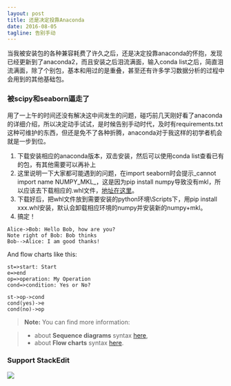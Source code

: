 ```yaml
---
layout: post
title: 还是决定投靠Anaconda
date: 2016-08-05
tagline: 告别手动
---
```


当我被安装包的各种兼容耗费了许久之后，还是决定投靠anaconda的怀抱，发现已经更新到了anaconda2，而且安装之后泪流满面，输入conda list之后，简直泪流满面，除了个别包，基本和用过的是重叠，甚至还有许多学习数据分析的过程中会用到的其他基础包。  

### 被scipy和seaborn逼走了

用了一上午的时间还没有解决这中间发生的问题，碰巧前几天刚好看了anaconda的详细介绍，所以决定动手试试，是时候告别手动时代，及时有requirements.txt这种可维护的东西，但还是免不了各种折腾，anaconda对于我这样的初学者机会就是一步到位。

1. 下载安装相应的anaconda版本，双击安装，然后可以使用conda list查看已有的包，有其他需要可以再补上
2. 这里说明一下大家都可能遇到的问题，在import seaborn时会提示_cannot import name NUMPY_MKL_，这是因为pip install numpy导致没有mkl，所以应该去下载相应的.whl文件，[地址在这里](http://www.lfd.uci.edu/~gohlke/pythonlibs/#numpy)。
3. 下载好后，把whl文件放到需要安装的python环境\Scripts下，用pip install xxx.whl安装，默认会卸载相应环境的numpy并安装新的numpy+mkl。
4. 搞定！

```sequence
Alice->Bob: Hello Bob, how are you?
Note right of Bob: Bob thinks
Bob-->Alice: I am good thanks!
```

And flow charts like this:

```flow
st=>start: Start
e=>end
op=>operation: My Operation
cond=>condition: Yes or No?

st->op->cond
cond(yes)->e
cond(no)->op
```

> **Note:** You can find more information:

> - about **Sequence diagrams** syntax [here][7],
> - about **Flow charts** syntax [here][8].

### Support StackEdit

[![](https://cdn.monetizejs.com/resources/button-32.png)](https://monetizejs.com/authorize?client_id=ESTHdCYOi18iLhhO&summary=true)

  [^stackedit]: [StackEdit](https://stackedit.io/) is a full-featured, open-source Markdown editor based on PageDown, the Markdown library used by Stack Overflow and the other Stack Exchange sites.


  [1]: http://math.stackexchange.com/
  [2]: http://daringfireball.net/projects/markdown/syntax "Markdown"
  [3]: https://github.com/jmcmanus/pagedown-extra "Pagedown Extra"
  [4]: http://meta.math.stackexchange.com/questions/5020/mathjax-basic-tutorial-and-quick-reference
  [5]: https://code.google.com/p/google-code-prettify/
  [6]: http://highlightjs.org/
  [7]: http://bramp.github.io/js-sequence-diagrams/
  [8]: http://adrai.github.io/flowchart.js/
